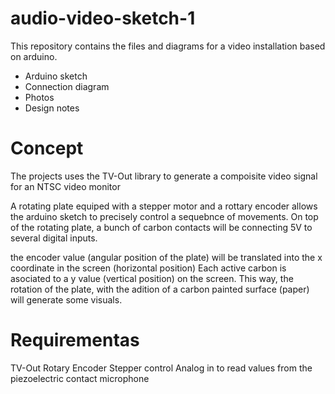 # audio-video-sketch-1

This repository contains the files and diagrams for a video installation based on arduino. 

- Arduino sketch
- Connection diagram
- Photos
- Design notes

# Concept

The projects uses the TV-Out library to generate a compoisite video signal for an NTSC video monitor

A rotating plate equiped with a stepper motor and a rottary encoder allows the arduino sketch to precisely control a sequebnce of movements.
On top of the rotating plate, a bunch of carbon contacts will be connecting 5V to several digital inputs. 

the encoder value (angular position of the plate) will be translated into the x coordinate in the screen (horizontal position)
Each active carbon is asociated to a y value (vertical position) on the screen. 
This way, the rotation of the plate, with the adition of a carbon painted surface (paper) will generate some visuals.

# Requirementas

TV-Out
Rotary Encoder
Stepper control
Analog in to read values from the piezoelectric contact microphone

